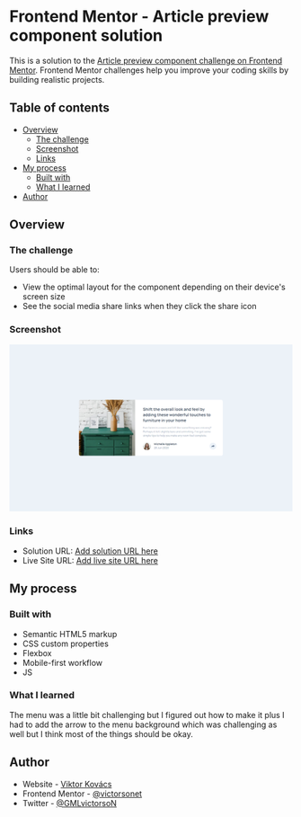 # Frontend Mentor - Article preview component solution

This is a solution to the [Article preview component challenge on Frontend Mentor](https://www.frontendmentor.io/challenges/article-preview-component-dYBN_pYFT). Frontend Mentor challenges help you improve your coding skills by building realistic projects. 

## Table of contents

- [Overview](#overview)
  - [The challenge](#the-challenge)
  - [Screenshot](#screenshot)
  - [Links](#links)
- [My process](#my-process)
  - [Built with](#built-with)
  - [What I learned](#what-i-learned)
- [Author](#author)

## Overview

### The challenge

Users should be able to:

- View the optimal layout for the component depending on their device's screen size
- See the social media share links when they click the share icon

### Screenshot

![](./images/article-screenshot.png)

### Links

- Solution URL: [Add solution URL here](https://github.com/victorsonet/victorsonet.github.io)
- Live Site URL: [Add live site URL here](https://victorsonet.github.io/)

## My process

### Built with

- Semantic HTML5 markup
- CSS custom properties
- Flexbox
- Mobile-first workflow
- JS

### What I learned

The menu was a little bit challenging but I figured out how to make it plus I had to add the arrow to the menu background which was challenging as well but I think most of the things should be okay.

## Author

- Website - [Viktor Kovács](https://victorsonet.github.io/)
- Frontend Mentor - [@victorsonet](https://www.frontendmentor.io/profile/victorsonet)
- Twitter - [@GMLvictorsoN](https://www.twitter.com/GMLvictorsoN)
